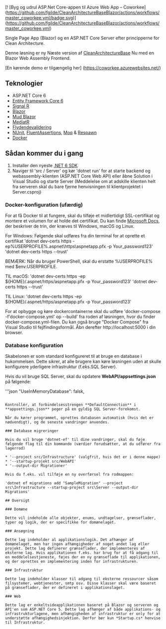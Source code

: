 [! [Byg og udrul ASP.Net Core-appen til Azure Web App – Coworkee] (https://github.com/fgilde/CleanArchitectureBaseBlazor/actions/workflows/master_coworkee.yml/badge.svg)] (https://github.com/fgilde/CleanArchitectureBaseBlazor/actions/workflows/master_coworkee.yml)

Single Page App (Blazor) og en ASP.NET Core Server efter principperne for Clean Architecture. 
<br/>

Denne løsning er ny Næste version af [CleanArchitectureBase](https://github.com/fgilde/CleanArchitectureBase) 
Nu med en Blazor Web Assembly Frontend.

[En kørende demo er tilgængelig her] (https://coworkee.azurewebsites.net/)

## Teknologier

* ASP.NET Core 6
* [Entity Framework Core 6](https://docs.microsoft.com/en-us/ef/core/)
* [Signal R](https://docs.microsoft.com/en-US/aspnet/signalr/overview/getting-started/introduction-to-signalr)
* [Blazor](https://dotnet.microsoft.com/en-us/apps/aspnet/web-apps/blazor)
* [Mud Blazor](https://mudblazor.com/getting-started/installation#manual-install)
* [MediatR](https://github.com/jbogard/MediatR)
* [Flydendevalidering](https://fluentvalidation.net/)
* [NUnit](https://nunit.org/), [FluentAssertions](https://fluentassertions.com/), [Moq](https://github.com/moq) & [Respawn](https://github.com/jbogard/Respawn)
* [Docker](https://www.docker.com/)

## Sådan kommer du i gang

1. Installer den nyeste [.NET 6 SDK](https://dotnet.microsoft.com/download/dotnet/6.0)
2. Naviger til 'src / Server' og kør 'dotnet run' for at starte backend og webassembly-klienten (ASP.NET Core Web API) eller åbne Solution i Visual Studio og starte Server
	(Meddelelse om at adskille klienten helt fra serveren skal du bare fjerne henvisningen til klientprojektet i Server.csproj)

### Docker-konfiguration (ufærdig)

For at få Docker til at fungere, skal du tilføje et midlertidigt SSL-certifikat og montere et volumen for at holde det certifikat.
Du kan finde [Microsoft Docs](https://docs.microsoft.com/en-us/aspnet/core/security/docker-https?view=aspnetcore-3.1), der beskriver de trin, der kræves til Windows, macOS og Linux.

For Windows:
Følgende skal udføres fra din terminal for at oprette et certifikat
'dotnet dev-certs https -ep%USERPROFILE%\.aspnet\https\aspnetapp.pfx -p Your_password123'
'dotnet dev-certs https --trust'

BEMÆRK: Når du bruger PowerShell, skal du erstatte %USERPROFILE% med $env:USERPROFILE.

TIL macOS:
'dotnet dev-certs https -ep ${HOME}/.aspnet/https/aspnetapp.pfx -p Your_password123'
'dotnet dev-certs https --trust'

TIL Linux:
'dotnet dev-certs https -ep ${HOME}/.aspnet/https/aspnetapp.pfx -p Your_password123'

For at opbygge og køre dockercontainerne skal du udføre 'docker-compose -f'docker-compose.yml' op --build' fra roden af løsningen, hvor du finder docker-compose.yml-filen.  Du kan også bruge "Docker Compose" fra Visual Studio til fejlfindingsformål.
Åbn derefter http://localhost:5000 i din browser.

### Database konfiguration

Skabelonen er som standard konfigureret til at bruge en database i hukommelsen. Dette sikrer, at alle brugere kan køre løsningen uden at skulle konfigurere yderligere infrastruktur (f.eks.SQL Server).

Hvis du vil bruge SQL Server, skal du opdatere **WebAPI/appsettings.json** på følgende:

'''json
  "UseInMemoryDatabase": falsk,
```

Kontrollér, at forbindelsesstrengen **DefaultConnection** i **appsettings.json** peger på en gyldig SQL Server-forekomst. 

Når du kører programmet, oprettes databasen automatisk (hvis det er nødvendigt), og de seneste vandringer anvendes.

### Database migreringer

Hvis du vil bruge 'dotnet-ef' til dine vandringer, skal du føje følgende flag til din kommando (værdier forudsætter, at du udfører fra lagerrod)

* '--project src/Infrastructure' (valgfrit, hvis det er i denne mappe)
* '--startup-projekt src/WebAPI'
* '--output-dir Migrationer'

Hvis du f.eks. vil tilføje en ny overførsel fra rodmappen:

'dotnet ef migrations add "SampleMigration" --project src\Infrastructure --startup-project src\Server --output-dir Migrations'

## Oversigt

### Domæne

Dette vil indeholde alle objekter, enums, undtagelser, grænseflader, typer og logik, der er specifikke for domænelaget.

### Ansøgning

Dette lag indeholder al applikationslogik. Det afhænger af domænelaget, men har ingen afhængigheder af noget andet lag eller projekt. Dette lag definerer grænseflader, der implementeres af eksterne lag. Hvis applikationen f.eks. har brug for at få adgang til en meddelelsestjeneste, føjes der en ny grænseflade til applikationen, og der oprettes en implementering inden for infrastrukturen.

### Infrastruktur

Dette lag indeholder klasser til adgang til eksterne ressourcer såsom filsystemer, webtjenester, smtp osv. Disse klasser skal være baseret på grænseflader, der er defineret i applikationslaget.

### Web

Dette lag er enkeltsideapplikationen baseret på Blazor og serveren og API'en som ASP.NET Core 5. Dette lag afhænger af både applikations- og infrastrukturlagene, men afhængigheden af infrastruktur er only for at understøtte afhængighedsinjektion. Derfor bør kun *Startup.cs* henvise til Infrastruktur.
